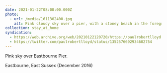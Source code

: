```yaml
---
date: 2021-01-22T08:00:00.000Z
photo:
  - url: /media/1611302400.jpg
    alt: Pink cloudy sky over a pier, with a stoney beach in the foreground.
collection: stay_at_home
syndication:
  - https://web.archive.org/web/20210122120720/https://paulrobertlloyd.com/photos/1611302400/
  - https://twitter.com/paulrobertlloyd/status/1352576692934602754
---
```

Pink sky over Eastbourne Pier.

Eastbourne, East Sussex (December 2016)
